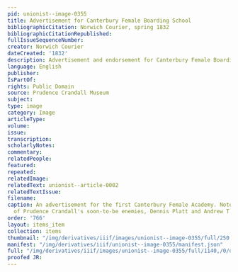 ```yaml
---
pid: unionist--image-0355
title: Advertisement for Canterbury Female Boarding School
bibliographicCitation: Norwich Courier, spring 1832
bibliographicCitationRepublished: 
fullIssueSequenceNumber: 
creator: Norwich Courier
dateCreated: '1832'
description: Advertisement and endorsement for Canterbury Female Boarding School
language: English
publisher: 
IsPartOf: 
rights: Public Domain
source: Prudence Crandall Museum
subject: 
type: image
category: Image
articleType: 
volume: 
issue: 
transcription: 
scholarlyNotes: 
commentary: 
relatedPeople: 
featured: 
repeated: 
relatedImage: 
relatedText: unionist--article-0002
relatedTextIssue: 
filename: 
caption: An advertisement for the first Canterbury Female Academy. Note the warm endorsement
  of Prudence Crandall's soon-to-be enemies, Dennis Platt and Andrew T. Judson.
order: '766'
layout: items_item
collection: items
thumbnail: "/img/derivatives/iiif/images/unionist--image-0355/full/250,/0/default.jpg"
manifest: "/img/derivatives/iiif/unionist--image-0355/manifest.json"
full: "/img/derivatives/iiif/images/unionist--image-0355/full/1140,/0/default.jpg"
proofed JR: 
---
```

